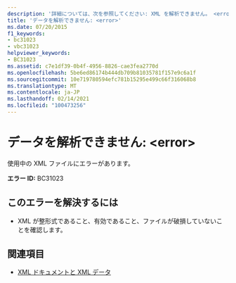 ```yaml
---
description: '詳細については、次を参照してください: XML を解析できません。 <error>'
title: 'データを解析できません: <error>'
ms.date: 07/20/2015
f1_keywords:
- bc31023
- vbc31023
helpviewer_keywords:
- BC31023
ms.assetid: c7e1df39-0b4f-4956-8826-cae3fea2770d
ms.openlocfilehash: 5be6ed86174b444db709b81035781f157e9c6a1f
ms.sourcegitcommit: 10e719780594efc781b15295e499c66f316068b8
ms.translationtype: MT
ms.contentlocale: ja-JP
ms.lasthandoff: 02/14/2021
ms.locfileid: "100473256"
---
```

# <a name="unable-to-parse-xml-error"></a>データを解析できません: \<error>

使用中の XML ファイルにエラーがあります。  
  
 **エラー ID:** BC31023  
  
## <a name="to-correct-this-error"></a>このエラーを解決するには  
  
- XML が整形式であること、有効であること、ファイルが破損していないことを確認します。  
  
## <a name="see-also"></a>関連項目

- [XML ドキュメントと XML データ](../../standard/data/xml/index.md)
